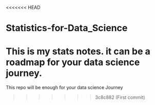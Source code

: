 <<<<<<< HEAD
# Statistics-for-Data_Science
This is my stats notes. it can be a roadmap for your data science journey.
=======
This repo will be enough for your data science Journey
>>>>>>> 3c8c882 (First commit)
